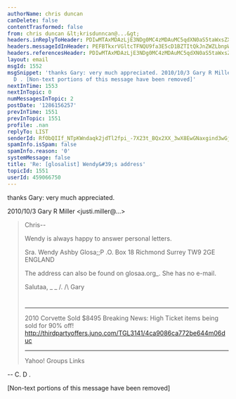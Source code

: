 ```yaml
---
authorName: chris duncan
canDelete: false
contentTrasformed: false
from: chris duncan &lt;krisdunncan@...&gt;
headers.inReplyToHeader: PDIwMTAxMDAzLjE3NDg0MC4zMDAuMC5qdXN0aS5taWxsZXJAanVuby5jb20+
headers.messageIdInHeader: PEFBTkxrVGltcTFNQU9fa3E5cD1BZTItQkJnZWZLbnpWVitGRTM9TWtQc2Y2UUBtYWlsLmdtYWlsLmNvbT4=
headers.referencesHeader: PDIwMTAxMDAzLjE3NDg0MC4zMDAuMC5qdXN0aS5taWxsZXJAanVuby5jb20+
layout: email
msgId: 1552
msgSnippet: 'thanks Gary: very much appreciated. 2010/10/3 Gary R Miller  ... -- C.
  D . [Non-text portions of this message have been removed]'
nextInTime: 1553
nextInTopic: 0
numMessagesInTopic: 2
postDate: '1286156257'
prevInTime: 1551
prevInTopic: 1551
profile: .nan
replyTo: LIST
senderId: RfObQIIf_NTpKWndaqk2jdTl2fpi_-7X23t_BQx2XX_3wX8EwGNaxgind3wGjBQ9rh5JyJlBchp50OB2zUh4dA_ZvnsVa9Di8b3W
spamInfo.isSpam: false
spamInfo.reason: '0'
systemMessage: false
title: 'Re: [glosalist] Wendy&#39;s address'
topicId: 1551
userId: 459066750
---
```


thanks Gary: very much appreciated.

2010/10/3 Gary R Miller <justi.miller@...>

> Chris--
>
> Wendy is always happy to answer personal letters.
>
> Sra. Wendy Ashby
> Glosa;;P
> .O. Box 18
> Richmond
> Surrey TW9 2GE
> ENGLAND
>
> The address can also be found on glosaa.org_.  She has no e-mail.
>
> Salutaa,
> _ _
> /.
> /\   Gary
> #
> ____________________________________________________________
> 2010 Corvette Sold $8495
> Breaking News: High Ticket items being sold for 90% off!
> http://thirdpartyoffers.juno.com/TGL3141/4ca9086ca772be644m06duc
>
>
> ------------------------------------
>
> Yahoo! Groups Links
>
>
>
>


-- 
C. D .


[Non-text portions of this message have been removed]


